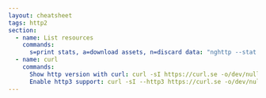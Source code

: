 ```yaml
---
layout: cheatsheet
tags: http2
section:
  - name: List resources
    commands:
      s=print stats, a=download assets, n=discard data: "nghttp --stat --get-assets --null-out https://andreas-mausch.de"
  - name: curl
    commands:
      Show http version with curl: curl -sI https://curl.se -o/dev/null -w '%{http_version}\n'
      Enable http3 support: curl -sI --http3 https://curl.se -o/dev/null -w '%{http_version}\n'
---
```

